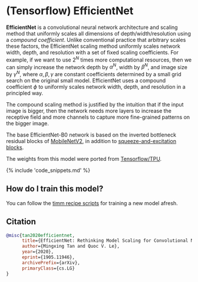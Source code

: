 # (Tensorflow) EfficientNet

**EfficientNet** is a convolutional neural network architecture and scaling method that uniformly scales all dimensions of depth/width/resolution using a *compound coefficient*. Unlike conventional practice that arbitrary scales  these factors, the EfficientNet scaling method uniformly scales network width, depth, and resolution with a set of fixed scaling coefficients. For example, if we want to use $2^N$ times more computational resources, then we can simply increase the network depth by $\alpha ^ N$,  width by $\beta ^ N$, and image size by $\gamma ^ N$, where $\alpha, \beta, \gamma$ are constant coefficients determined by a small grid search on the original small model. EfficientNet uses a compound coefficient $\phi$ to uniformly scales network width, depth, and resolution in a  principled way.

The compound scaling method is justified by the intuition that if the input image is bigger, then the network needs more layers to increase the receptive field and more channels to capture more fine-grained patterns on the bigger image.

The base EfficientNet-B0 network is based on the inverted bottleneck residual blocks of [MobileNetV2](https://paperswithcode.com/method/mobilenetv2), in addition to [squeeze-and-excitation blocks](https://paperswithcode.com/method/squeeze-and-excitation-block).

The weights from this model were ported from [Tensorflow/TPU](https://github.com/tensorflow/tpu).

{% include 'code_snippets.md' %}

## How do I train this model?

You can follow the [timm recipe scripts](https://rwightman.github.io/pytorch-image-models/scripts/) for training a new model afresh.

## Citation

```BibTeX
@misc{tan2020efficientnet,
      title={EfficientNet: Rethinking Model Scaling for Convolutional Neural Networks}, 
      author={Mingxing Tan and Quoc V. Le},
      year={2020},
      eprint={1905.11946},
      archivePrefix={arXiv},
      primaryClass={cs.LG}
}
```

<!--
Type: model-index
Collections:
- Name: TF EfficientNet
  Paper:
    Title: 'EfficientNet: Rethinking Model Scaling for Convolutional Neural Networks'
    URL: https://paperswithcode.com/paper/efficientnet-rethinking-model-scaling-for
Models:
- Name: tf_efficientnet_b0
  In Collection: TF EfficientNet
  Metadata:
    FLOPs: 488688572
    Parameters: 5290000
    File Size: 21383997
    Architecture:
    - 1x1 Convolution
    - Average Pooling
    - Batch Normalization
    - Convolution
    - Dense Connections
    - Dropout
    - Inverted Residual Block
    - Squeeze-and-Excitation Block
    - Swish
    Tasks:
    - Image Classification
    Training Techniques:
    - AutoAugment
    - Label Smoothing
    - RMSProp
    - Stochastic Depth
    - Weight Decay
    Training Data:
    - ImageNet
    Training Resources: TPUv3 Cloud TPU
    ID: tf_efficientnet_b0
    LR: 0.256
    Epochs: 350
    Crop Pct: '0.875'
    Momentum: 0.9
    Batch Size: 2048
    Image Size: '224'
    Weight Decay: 1.0e-05
    Interpolation: bicubic
    RMSProp Decay: 0.9
    Label Smoothing: 0.1
    BatchNorm Momentum: 0.99
  Code: https://github.com/rwightman/pytorch-image-models/blob/9a25fdf3ad0414b4d66da443fe60ae0aa14edc84/timm/models/efficientnet.py#L1241
  Weights: https://github.com/rwightman/pytorch-image-models/releases/download/v0.1-weights/tf_efficientnet_b0_aa-827b6e33.pth
  Results:
  - Task: Image Classification
    Dataset: ImageNet
    Metrics:
      Top 1 Accuracy: 76.85%
      Top 5 Accuracy: 93.23%
- Name: tf_efficientnet_b1
  In Collection: TF EfficientNet
  Metadata:
    FLOPs: 883633200
    Parameters: 7790000
    File Size: 31512534
    Architecture:
    - 1x1 Convolution
    - Average Pooling
    - Batch Normalization
    - Convolution
    - Dense Connections
    - Dropout
    - Inverted Residual Block
    - Squeeze-and-Excitation Block
    - Swish
    Tasks:
    - Image Classification
    Training Techniques:
    - AutoAugment
    - Label Smoothing
    - RMSProp
    - Stochastic Depth
    - Weight Decay
    Training Data:
    - ImageNet
    ID: tf_efficientnet_b1
    LR: 0.256
    Epochs: 350
    Crop Pct: '0.882'
    Momentum: 0.9
    Batch Size: 2048
    Image Size: '240'
    Weight Decay: 1.0e-05
    Interpolation: bicubic
    RMSProp Decay: 0.9
    Label Smoothing: 0.1
    BatchNorm Momentum: 0.99
  Code: https://github.com/rwightman/pytorch-image-models/blob/9a25fdf3ad0414b4d66da443fe60ae0aa14edc84/timm/models/efficientnet.py#L1251
  Weights: https://github.com/rwightman/pytorch-image-models/releases/download/v0.1-weights/tf_efficientnet_b1_aa-ea7a6ee0.pth
  Results:
  - Task: Image Classification
    Dataset: ImageNet
    Metrics:
      Top 1 Accuracy: 78.84%
      Top 5 Accuracy: 94.2%
- Name: tf_efficientnet_b2
  In Collection: TF EfficientNet
  Metadata:
    FLOPs: 1234321170
    Parameters: 9110000
    File Size: 36797929
    Architecture:
    - 1x1 Convolution
    - Average Pooling
    - Batch Normalization
    - Convolution
    - Dense Connections
    - Dropout
    - Inverted Residual Block
    - Squeeze-and-Excitation Block
    - Swish
    Tasks:
    - Image Classification
    Training Techniques:
    - AutoAugment
    - Label Smoothing
    - RMSProp
    - Stochastic Depth
    - Weight Decay
    Training Data:
    - ImageNet
    ID: tf_efficientnet_b2
    LR: 0.256
    Epochs: 350
    Crop Pct: '0.89'
    Momentum: 0.9
    Batch Size: 2048
    Image Size: '260'
    Weight Decay: 1.0e-05
    Interpolation: bicubic
    RMSProp Decay: 0.9
    Label Smoothing: 0.1
    BatchNorm Momentum: 0.99
  Code: https://github.com/rwightman/pytorch-image-models/blob/9a25fdf3ad0414b4d66da443fe60ae0aa14edc84/timm/models/efficientnet.py#L1261
  Weights: https://github.com/rwightman/pytorch-image-models/releases/download/v0.1-weights/tf_efficientnet_b2_aa-60c94f97.pth
  Results:
  - Task: Image Classification
    Dataset: ImageNet
    Metrics:
      Top 1 Accuracy: 80.07%
      Top 5 Accuracy: 94.9%
- Name: tf_efficientnet_b3
  In Collection: TF EfficientNet
  Metadata:
    FLOPs: 2275247568
    Parameters: 12230000
    File Size: 49381362
    Architecture:
    - 1x1 Convolution
    - Average Pooling
    - Batch Normalization
    - Convolution
    - Dense Connections
    - Dropout
    - Inverted Residual Block
    - Squeeze-and-Excitation Block
    - Swish
    Tasks:
    - Image Classification
    Training Techniques:
    - AutoAugment
    - Label Smoothing
    - RMSProp
    - Stochastic Depth
    - Weight Decay
    Training Data:
    - ImageNet
    ID: tf_efficientnet_b3
    LR: 0.256
    Epochs: 350
    Crop Pct: '0.904'
    Momentum: 0.9
    Batch Size: 2048
    Image Size: '300'
    Weight Decay: 1.0e-05
    Interpolation: bicubic
    RMSProp Decay: 0.9
    Label Smoothing: 0.1
    BatchNorm Momentum: 0.99
  Code: https://github.com/rwightman/pytorch-image-models/blob/9a25fdf3ad0414b4d66da443fe60ae0aa14edc84/timm/models/efficientnet.py#L1271
  Weights: https://github.com/rwightman/pytorch-image-models/releases/download/v0.1-weights/tf_efficientnet_b3_aa-84b4657e.pth
  Results:
  - Task: Image Classification
    Dataset: ImageNet
    Metrics:
      Top 1 Accuracy: 81.65%
      Top 5 Accuracy: 95.72%
- Name: tf_efficientnet_b4
  In Collection: TF EfficientNet
  Metadata:
    FLOPs: 5749638672
    Parameters: 19340000
    File Size: 77989689
    Architecture:
    - 1x1 Convolution
    - Average Pooling
    - Batch Normalization
    - Convolution
    - Dense Connections
    - Dropout
    - Inverted Residual Block
    - Squeeze-and-Excitation Block
    - Swish
    Tasks:
    - Image Classification
    Training Techniques:
    - AutoAugment
    - Label Smoothing
    - RMSProp
    - Stochastic Depth
    - Weight Decay
    Training Data:
    - ImageNet
    Training Resources: TPUv3 Cloud TPU
    ID: tf_efficientnet_b4
    LR: 0.256
    Epochs: 350
    Crop Pct: '0.922'
    Momentum: 0.9
    Batch Size: 2048
    Image Size: '380'
    Weight Decay: 1.0e-05
    Interpolation: bicubic
    RMSProp Decay: 0.9
    Label Smoothing: 0.1
    BatchNorm Momentum: 0.99
  Code: https://github.com/rwightman/pytorch-image-models/blob/9a25fdf3ad0414b4d66da443fe60ae0aa14edc84/timm/models/efficientnet.py#L1281
  Weights: https://github.com/rwightman/pytorch-image-models/releases/download/v0.1-weights/tf_efficientnet_b4_aa-818f208c.pth
  Results:
  - Task: Image Classification
    Dataset: ImageNet
    Metrics:
      Top 1 Accuracy: 83.03%
      Top 5 Accuracy: 96.3%
- Name: tf_efficientnet_b5
  In Collection: TF EfficientNet
  Metadata:
    FLOPs: 13176501888
    Parameters: 30390000
    File Size: 122403150
    Architecture:
    - 1x1 Convolution
    - Average Pooling
    - Batch Normalization
    - Convolution
    - Dense Connections
    - Dropout
    - Inverted Residual Block
    - Squeeze-and-Excitation Block
    - Swish
    Tasks:
    - Image Classification
    Training Techniques:
    - AutoAugment
    - Label Smoothing
    - RMSProp
    - Stochastic Depth
    - Weight Decay
    Training Data:
    - ImageNet
    ID: tf_efficientnet_b5
    LR: 0.256
    Epochs: 350
    Crop Pct: '0.934'
    Momentum: 0.9
    Batch Size: 2048
    Image Size: '456'
    Weight Decay: 1.0e-05
    Interpolation: bicubic
    RMSProp Decay: 0.9
    Label Smoothing: 0.1
    BatchNorm Momentum: 0.99
  Code: https://github.com/rwightman/pytorch-image-models/blob/9a25fdf3ad0414b4d66da443fe60ae0aa14edc84/timm/models/efficientnet.py#L1291
  Weights: https://github.com/rwightman/pytorch-image-models/releases/download/v0.1-weights/tf_efficientnet_b5_ra-9a3e5369.pth
  Results:
  - Task: Image Classification
    Dataset: ImageNet
    Metrics:
      Top 1 Accuracy: 83.81%
      Top 5 Accuracy: 96.75%
- Name: tf_efficientnet_b6
  In Collection: TF EfficientNet
  Metadata:
    FLOPs: 24180518488
    Parameters: 43040000
    File Size: 173232007
    Architecture:
    - 1x1 Convolution
    - Average Pooling
    - Batch Normalization
    - Convolution
    - Dense Connections
    - Dropout
    - Inverted Residual Block
    - Squeeze-and-Excitation Block
    - Swish
    Tasks:
    - Image Classification
    Training Techniques:
    - AutoAugment
    - Label Smoothing
    - RMSProp
    - Stochastic Depth
    - Weight Decay
    Training Data:
    - ImageNet
    ID: tf_efficientnet_b6
    LR: 0.256
    Epochs: 350
    Crop Pct: '0.942'
    Momentum: 0.9
    Batch Size: 2048
    Image Size: '528'
    Weight Decay: 1.0e-05
    Interpolation: bicubic
    RMSProp Decay: 0.9
    Label Smoothing: 0.1
    BatchNorm Momentum: 0.99
  Code: https://github.com/rwightman/pytorch-image-models/blob/9a25fdf3ad0414b4d66da443fe60ae0aa14edc84/timm/models/efficientnet.py#L1301
  Weights: https://github.com/rwightman/pytorch-image-models/releases/download/v0.1-weights/tf_efficientnet_b6_aa-80ba17e4.pth
  Results:
  - Task: Image Classification
    Dataset: ImageNet
    Metrics:
      Top 1 Accuracy: 84.11%
      Top 5 Accuracy: 96.89%
- Name: tf_efficientnet_b7
  In Collection: TF EfficientNet
  Metadata:
    FLOPs: 48205304880
    Parameters: 66349999
    File Size: 266850607
    Architecture:
    - 1x1 Convolution
    - Average Pooling
    - Batch Normalization
    - Convolution
    - Dense Connections
    - Dropout
    - Inverted Residual Block
    - Squeeze-and-Excitation Block
    - Swish
    Tasks:
    - Image Classification
    Training Techniques:
    - AutoAugment
    - Label Smoothing
    - RMSProp
    - Stochastic Depth
    - Weight Decay
    Training Data:
    - ImageNet
    ID: tf_efficientnet_b7
    LR: 0.256
    Epochs: 350
    Crop Pct: '0.949'
    Momentum: 0.9
    Batch Size: 2048
    Image Size: '600'
    Weight Decay: 1.0e-05
    Interpolation: bicubic
    RMSProp Decay: 0.9
    Label Smoothing: 0.1
    BatchNorm Momentum: 0.99
  Code: https://github.com/rwightman/pytorch-image-models/blob/9a25fdf3ad0414b4d66da443fe60ae0aa14edc84/timm/models/efficientnet.py#L1312
  Weights: https://github.com/rwightman/pytorch-image-models/releases/download/v0.1-weights/tf_efficientnet_b7_ra-6c08e654.pth
  Results:
  - Task: Image Classification
    Dataset: ImageNet
    Metrics:
      Top 1 Accuracy: 84.93%
      Top 5 Accuracy: 97.2%
- Name: tf_efficientnet_b8
  In Collection: TF EfficientNet
  Metadata:
    FLOPs: 80962956270
    Parameters: 87410000
    File Size: 351379853
    Architecture:
    - 1x1 Convolution
    - Average Pooling
    - Batch Normalization
    - Convolution
    - Dense Connections
    - Dropout
    - Inverted Residual Block
    - Squeeze-and-Excitation Block
    - Swish
    Tasks:
    - Image Classification
    Training Techniques:
    - AutoAugment
    - Label Smoothing
    - RMSProp
    - Stochastic Depth
    - Weight Decay
    Training Data:
    - ImageNet
    ID: tf_efficientnet_b8
    LR: 0.256
    Epochs: 350
    Crop Pct: '0.954'
    Momentum: 0.9
    Batch Size: 2048
    Image Size: '672'
    Weight Decay: 1.0e-05
    Interpolation: bicubic
    RMSProp Decay: 0.9
    Label Smoothing: 0.1
    BatchNorm Momentum: 0.99
  Code: https://github.com/rwightman/pytorch-image-models/blob/9a25fdf3ad0414b4d66da443fe60ae0aa14edc84/timm/models/efficientnet.py#L1323
  Weights: https://github.com/rwightman/pytorch-image-models/releases/download/v0.1-weights/tf_efficientnet_b8_ra-572d5dd9.pth
  Results:
  - Task: Image Classification
    Dataset: ImageNet
    Metrics:
      Top 1 Accuracy: 85.35%
      Top 5 Accuracy: 97.39%
- Name: tf_efficientnet_el
  In Collection: TF EfficientNet
  Metadata:
    FLOPs: 9356616096
    Parameters: 10590000
    File Size: 42800271
    Architecture:
    - 1x1 Convolution
    - Average Pooling
    - Batch Normalization
    - Convolution
    - Dense Connections
    - Dropout
    - Inverted Residual Block
    - Squeeze-and-Excitation Block
    - Swish
    Tasks:
    - Image Classification
    Training Data:
    - ImageNet
    ID: tf_efficientnet_el
    Crop Pct: '0.904'
    Image Size: '300'
    Interpolation: bicubic
  Code: https://github.com/rwightman/pytorch-image-models/blob/9a25fdf3ad0414b4d66da443fe60ae0aa14edc84/timm/models/efficientnet.py#L1551
  Weights: https://github.com/rwightman/pytorch-image-models/releases/download/v0.1-weights/tf_efficientnet_el-5143854e.pth
  Results:
  - Task: Image Classification
    Dataset: ImageNet
    Metrics:
      Top 1 Accuracy: 80.45%
      Top 5 Accuracy: 95.17%
- Name: tf_efficientnet_em
  In Collection: TF EfficientNet
  Metadata:
    FLOPs: 3636607040
    Parameters: 6900000
    File Size: 27933644
    Architecture:
    - 1x1 Convolution
    - Average Pooling
    - Batch Normalization
    - Convolution
    - Dense Connections
    - Dropout
    - Inverted Residual Block
    - Squeeze-and-Excitation Block
    - Swish
    Tasks:
    - Image Classification
    Training Data:
    - ImageNet
    ID: tf_efficientnet_em
    Crop Pct: '0.882'
    Image Size: '240'
    Interpolation: bicubic
  Code: https://github.com/rwightman/pytorch-image-models/blob/9a25fdf3ad0414b4d66da443fe60ae0aa14edc84/timm/models/efficientnet.py#L1541
  Weights: https://github.com/rwightman/pytorch-image-models/releases/download/v0.1-weights/tf_efficientnet_em-e78cfe58.pth
  Results:
  - Task: Image Classification
    Dataset: ImageNet
    Metrics:
      Top 1 Accuracy: 78.71%
      Top 5 Accuracy: 94.33%
- Name: tf_efficientnet_es
  In Collection: TF EfficientNet
  Metadata:
    FLOPs: 2057577472
    Parameters: 5440000
    File Size: 22008479
    Architecture:
    - 1x1 Convolution
    - Average Pooling
    - Batch Normalization
    - Convolution
    - Dense Connections
    - Dropout
    - Inverted Residual Block
    - Squeeze-and-Excitation Block
    - Swish
    Tasks:
    - Image Classification
    Training Data:
    - ImageNet
    ID: tf_efficientnet_es
    Crop Pct: '0.875'
    Image Size: '224'
    Interpolation: bicubic
  Code: https://github.com/rwightman/pytorch-image-models/blob/9a25fdf3ad0414b4d66da443fe60ae0aa14edc84/timm/models/efficientnet.py#L1531
  Weights: https://github.com/rwightman/pytorch-image-models/releases/download/v0.1-weights/tf_efficientnet_es-ca1afbfe.pth
  Results:
  - Task: Image Classification
    Dataset: ImageNet
    Metrics:
      Top 1 Accuracy: 77.28%
      Top 5 Accuracy: 93.6%
- Name: tf_efficientnet_l2_ns_475
  In Collection: TF EfficientNet
  Metadata:
    FLOPs: 217795669644
    Parameters: 480310000
    File Size: 1925950424
    Architecture:
    - 1x1 Convolution
    - Average Pooling
    - Batch Normalization
    - Convolution
    - Dense Connections
    - Dropout
    - Inverted Residual Block
    - Squeeze-and-Excitation Block
    - Swish
    Tasks:
    - Image Classification
    Training Techniques:
    - AutoAugment
    - FixRes
    - Label Smoothing
    - Noisy Student
    - RMSProp
    - RandAugment
    - Weight Decay
    Training Data:
    - ImageNet
    - JFT-300M
    Training Resources: TPUv3 Cloud TPU
    ID: tf_efficientnet_l2_ns_475
    LR: 0.128
    Epochs: 350
    Dropout: 0.5
    Crop Pct: '0.936'
    Momentum: 0.9
    Batch Size: 2048
    Image Size: '475'
    Weight Decay: 1.0e-05
    Interpolation: bicubic
    RMSProp Decay: 0.9
    Label Smoothing: 0.1
    BatchNorm Momentum: 0.99
    Stochastic Depth Survival: 0.8
  Code: https://github.com/rwightman/pytorch-image-models/blob/9a25fdf3ad0414b4d66da443fe60ae0aa14edc84/timm/models/efficientnet.py#L1509
  Weights: https://github.com/rwightman/pytorch-image-models/releases/download/v0.1-weights/tf_efficientnet_l2_ns_475-bebbd00a.pth
  Results:
  - Task: Image Classification
    Dataset: ImageNet
    Metrics:
      Top 1 Accuracy: 88.24%
      Top 5 Accuracy: 98.55%
-->
